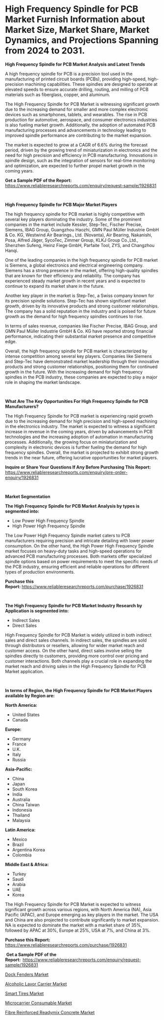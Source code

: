 <p><h1>High Frequency Spindle for PCB Market Furnish Information about Market Size, Market Share, Market Dynamics, and Projections Spanning from 2024 to 2031.</h1></p><p><strong>High Frequency Spindle for PCB Market Analysis and Latest Trends</strong></p>
<p><p>A high frequency spindle for PCB is a precision tool used in the manufacturing of printed circuit boards (PCBs), providing high-speed, high-precision machining capabilities. These spindles are designed to operate at elevated speeds to ensure accurate drilling, routing, and milling of PCB materials such as fiberglass, copper, and aluminum.</p><p>The High Frequency Spindle for PCB Market is witnessing significant growth due to the increasing demand for smaller and more complex electronic devices such as smartphones, tablets, and wearables. The rise in PCB production for automotive, aerospace, and consumer electronics industries is also fueling market growth. Additionally, the adoption of automated PCB manufacturing processes and advancements in technology leading to improved spindle performance are contributing to the market expansion.</p><p>The market is expected to grow at a CAGR of 6.6% during the forecast period, driven by the growing trend of miniaturization in electronics and the need for high precision and efficiency in PCB manufacturing. Innovations in spindle design, such as the integration of sensors for real-time monitoring and optimization, are expected to further propel market growth in the coming years.</p></p>
<p><strong>Get a Sample PDF of the Report:&nbsp;</strong> <a href="https://www.reliableresearchreports.com/enquiry/request-sample/1926831">https://www.reliableresearchreports.com/enquiry/request-sample/1926831</a></p>
<p>&nbsp;</p>
<p><strong>High Frequency Spindle for PCB Major Market Players</strong></p>
<p><p>The high frequency spindle for PCB market is highly competitive with several key players dominating the industry. Some of the prominent companies in the market include Kessler, Step-Tec, Fischer Precise, Siemens, IBAG Group, Guangzhou Haozhi, GMN Paul Müller Industrie GmbH & Co. KG, Westwind Air Bearings., Ltd. (Novanta), Air Bearing, Nakanishi, Posa, Alfred Jäger, SycoTec, Zimmer Group, KLKJ Group Co.,Ltd., Shenzhen Sufeng, Heinz Fiege GmbH, Parfaite Tool, ZYS, and Changzhou Hanqi.</p><p>One of the leading companies in the high frequency spindle for PCB market is Siemens, a global electronics and electrical engineering company. Siemens has a strong presence in the market, offering high-quality spindles that are known for their efficiency and reliability. The company has experienced steady market growth in recent years and is expected to continue to expand its market share in the future.</p><p>Another key player in the market is Step-Tec, a Swiss company known for its precision spindle solutions. Step-Tec has shown significant market growth, driven by its innovative products and strong customer relationships. The company has a solid reputation in the industry and is poised for future growth as the demand for high frequency spindles continues to rise.</p><p>In terms of sales revenue, companies like Fischer Precise, IBAG Group, and GMN Paul Müller Industrie GmbH & Co. KG have reported strong financial performance, indicating their substantial market presence and competitive edge.</p><p>Overall, the high frequency spindle for PCB market is characterized by intense competition among several key players. Companies like Siemens and Step-Tec have demonstrated market leadership through their innovative products and strong customer relationships, positioning them for continued growth in the future. With the increasing demand for high frequency spindles in the PCB industry, these companies are expected to play a major role in shaping the market landscape.</p></p>
<p>&nbsp;</p>
<p><strong>What Are The Key Opportunities For High Frequency Spindle for PCB Manufacturers?</strong></p>
<p><p>The High Frequency Spindle for PCB market is experiencing rapid growth due to the increasing demand for high precision and high-speed machining in the electronics industry. The market is expected to witness a significant increase in revenue in the coming years, driven by advancements in PCB technologies and the increasing adoption of automation in manufacturing processes. Additionally, the growing focus on miniaturization and complexity in electronic devices is further fueling the demand for high frequency spindles. Overall, the market is projected to exhibit strong growth trends in the near future, offering lucrative opportunities for market players.</p></p>
<p><strong>Inquire or Share Your Questions If Any Before Purchasing This Report:</strong> <a href="https://www.reliableresearchreports.com/enquiry/pre-order-enquiry/1926831">https://www.reliableresearchreports.com/enquiry/pre-order-enquiry/1926831</a></p>
<p>&nbsp;</p>
<p><strong>Market Segmentation</strong></p>
<p><strong>The High Frequency Spindle for PCB Market Analysis by types is segmented into:</strong></p>
<p><ul><li>Low Power High Frequency Spindle</li><li>High Power High Frequency Spindle</li></ul></p>
<p><p>The Low Power High Frequency Spindle market caters to PCB manufacturers requiring precision and intricate detailing with lower power consumption. On the other hand, the High Power High Frequency Spindle market focuses on heavy-duty tasks and high-speed operations for advanced PCB manufacturing processes. Both markets offer specialized spindle options based on power requirements to meet the specific needs of the PCB industry, ensuring efficient and reliable operations for different types of production environments.</p></p>
<p><strong>Purchase this Report:&nbsp;</strong><a href="https://www.reliableresearchreports.com/purchase/1926831">https://www.reliableresearchreports.com/purchase/1926831</a></p>
<p>&nbsp;</p>
<p><strong>The High Frequency Spindle for PCB Market Industry Research by Application is segmented into:</strong></p>
<p><ul><li>Indirect Sales</li><li>Direct Sales</li></ul></p>
<p><p>High Frequency Spindle for PCB Market is widely utilized in both indirect sales and direct sales channels. In indirect sales, the spindles are sold through distributors or resellers, allowing for wider market reach and customer access. On the other hand, direct sales involve selling the spindles directly to customers, providing more control over pricing and customer interactions. Both channels play a crucial role in expanding the market reach and driving sales in the High Frequency Spindle for PCB Market application.</p></p>
<p>&nbsp;</p>
<p><strong>In terms of Region, the High Frequency Spindle for PCB Market Players available by Region are:</strong></p>
<p>
    <p> <strong> North America: </strong>
        <ul>
            <li>United States</li>
            <li>Canada</li>
        </ul>
        </p> 
    <p> <strong> Europe: </strong>
        <ul>
            <li>Germany</li>
            <li>France</li>
            <li>U.K.</li>
            <li>Italy</li>
            <li>Russia</li>
        </ul>
        </p> 
    <p> <strong> Asia-Pacific: </strong>
        <ul>
            <li>China</li>
            <li>Japan</li>
            <li>South Korea</li>
            <li>India</li>
            <li>Australia</li>
            <li>China Taiwan</li>
            <li>Indonesia</li>
            <li>Thailand</li>
            <li>Malaysia</li>
        </ul>
        </p> 
    <p> <strong> Latin America: </strong>
        <ul>
            <li>Mexico</li>
            <li>Brazil</li>
            <li>Argentina Korea</li>
            <li>Colombia</li>
        </ul>
        </p> 
    <p> <strong> Middle East & Africa: </strong>
        <ul>
            <li>Turkey</li>
            <li>Saudi</li>
            <li>Arabia</li>
            <li>UAE</li>
            <li>Korea</li>
        </ul>
    </p>
    </p>
<p><p>The High Frequency Spindle for PCB Market is expected to witness significant growth across various regions, with North America (NA), Asia Pacific (APAC), and Europe emerging as key players in the market. The USA and China are also projected to contribute significantly to market expansion. NA is expected to dominate the market with a market share of 35%, followed by APAC at 30%, Europe at 25%, USA at 7%, and China at 3%.</p></p>
<p><strong>Purchase this Report: </strong><a href="https://www.reliableresearchreports.com/purchase/1926831">https://www.reliableresearchreports.com/purchase/1926831</a></p>
<p>&nbsp;<strong>Get a Sample PDF of the Report:&nbsp;&nbsp;</strong><a href="https://www.reliableresearchreports.com/enquiry/request-sample/1926831">https://www.reliableresearchreports.com/enquiry/request-sample/1926831</a></p>
<p><strong></strong></p>
<p><p><a href="https://view.publitas.com/reportprime-1/dock-fenders-market-challenges-opportunities-and-growth-drivers-and-major-market-players-forecasted-for-period-from-2024-2031/">Dock Fenders Market</a></p><p><a href="https://unruly-ladybug-44b.notion.site/Alcoholic-Lavor-Carrier-Market-Provides-Detailed-Segmentation-of-this-Market-based-on-Type-Applicat-d09a60f3c5044e13aae1a3a77a4e6d6b">Alcoholic Lavor Carrier Market</a></p><p><a href="https://view.publitas.com/reportprime-1/smart-tires-market-size-growth-and-forecast-from-2024-2031/">Smart Tires Market</a></p><p><a href="https://shimmer-gardenia-37a.notion.site/Microcarrier-Consumable-Market-Size-Furnishes-Valuable-Information-Encompassing-Market-Share-Market-d478120e198e43a9bc6afad9ae5a0073">Microcarrier Consumable Market</a></p><p><a href="https://cute-banjo-8ca.notion.site/Fibre-Reinforced-Readymix-Concrete-Market-A-Comprehensive-Report-of-its-Market-Share-Growth-Trend-83119221520c40c8909d5328b8ff7d61">Fibre Reinforced Readymix Concrete Market</a></p></p>